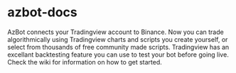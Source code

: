 # azbot-docs
AzBot connects your Tradingview account to Binance. Now you can trade algorithmically using Tradingview charts and scripts you create yourself, or select from thousands of free community made scripts. Tradingview has an excellant backtesting feature you can use to test your bot before going live.  Check the wiki for information on how to get started.
